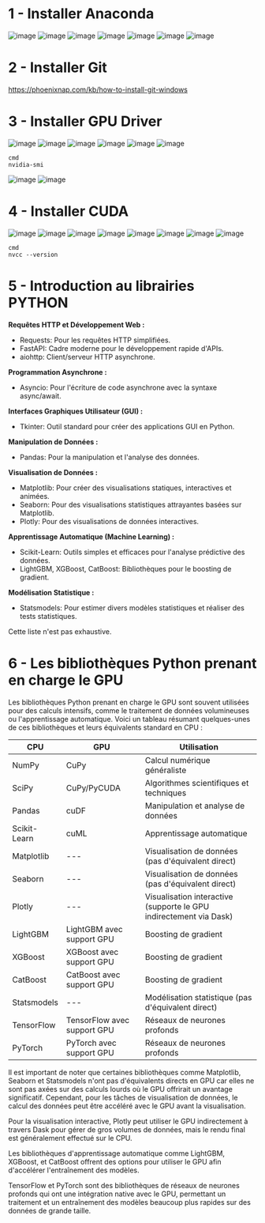 # 1 - Installer Anaconda
![image](https://github.com/hrhouma/YOLO-2/assets/10111526/340a2015-9f0a-4e81-bc3b-0bb3915614e9)
![image](https://github.com/hrhouma/YOLO-2/assets/10111526/aa96bd9e-c3b5-4229-88e6-28cff2ad07db) 
![image](https://github.com/hrhouma/YOLO-2/assets/10111526/296c0983-1647-47bf-b8e1-f6d427498e08) 
![image](https://github.com/hrhouma/YOLO-2/assets/10111526/dc5ec661-8386-48a4-b02a-965ef9099a0b)
![image](https://github.com/hrhouma/YOLO-2/assets/10111526/63556828-37e6-454e-9b31-a5eb289393f1) 
![image](https://github.com/hrhouma/YOLO-2/assets/10111526/38904ef4-c55b-4e06-b7fe-c2dd06189154) 
![image](https://github.com/hrhouma/YOLO-2/assets/10111526/e44e39ec-692d-4ce5-be6c-48ab0e053179)

# 2 - Installer Git
https://phoenixnap.com/kb/how-to-install-git-windows

# 3 - Installer GPU Driver
![image](https://github.com/hrhouma/YOLO-2/assets/10111526/0e15ddf5-9165-4a99-8cec-739b1e2fcdbb)
![image](https://github.com/hrhouma/YOLO-2/assets/10111526/70d36c5a-f023-4880-8191-be2e169ce41f)
![image](https://github.com/hrhouma/YOLO-2/assets/10111526/ad43bcaa-b222-4b6c-a35c-2775cd6b9c94)
![image](https://github.com/hrhouma/YOLO-2/assets/10111526/00e2f92a-f705-44f5-b832-e09dcf82fbf2)
![image](https://github.com/hrhouma/YOLO-2/assets/10111526/2ecd3860-1369-40e4-9d2a-da5f6b0e5ec1)
![image](https://github.com/hrhouma/YOLO-2/assets/10111526/6cb147ac-0b4d-4ec2-a212-20a01be97fcb)

```ssh
cmd
nvidia-smi
```


![image](https://github.com/hrhouma/YOLO-2/assets/10111526/406c34dc-3b12-449e-a8cf-3f7c2a154aab) 
![image](https://github.com/hrhouma/YOLO-2/assets/10111526/822a1e2b-eb8f-42bc-aa7e-b934bc274c52)

# 4 - Installer CUDA
![image](https://github.com/hrhouma/YOLO-2/assets/10111526/d328dc38-be3c-4630-beba-b59743c61c6e)
![image](https://github.com/hrhouma/YOLO-2/assets/10111526/9e3e9796-cb28-4051-94ad-7e031224e8a6)
![image](https://github.com/hrhouma/YOLO-2/assets/10111526/c93038bb-a3ef-48fe-a963-14d1cd74f988)
![image](https://github.com/hrhouma/YOLO-2/assets/10111526/a61492ed-c2b3-4763-b505-bb107b962ce7)
![image](https://github.com/hrhouma/YOLO-2/assets/10111526/b460abc0-19e8-4054-943e-04c54d1b58f6)
![image](https://github.com/hrhouma/YOLO-2/assets/10111526/85172243-795c-4027-8ec7-f943c28a639d)
![image](https://github.com/hrhouma/YOLO-2/assets/10111526/707de5ab-b696-417d-8872-42d1bf01d54e)
![image](https://github.com/hrhouma/YOLO-2/assets/10111526/2f76a16d-26fe-4399-91c8-83768f4f92ec)

```ssh
cmd
nvcc --version
```

# 5 - Introduction au librairies PYTHON



**Requêtes HTTP et Développement Web :**
- Requests: Pour les requêtes HTTP simplifiées.
- FastAPI: Cadre moderne pour le développement rapide d'APIs.
- aiohttp: Client/serveur HTTP asynchrone.

**Programmation Asynchrone :**
- Asyncio: Pour l'écriture de code asynchrone avec la syntaxe async/await.

**Interfaces Graphiques Utilisateur (GUI) :**
- Tkinter: Outil standard pour créer des applications GUI en Python.

**Manipulation de Données :**
- Pandas: Pour la manipulation et l'analyse des données.

**Visualisation de Données :**
- Matplotlib: Pour créer des visualisations statiques, interactives et animées.
- Seaborn: Pour des visualisations statistiques attrayantes basées sur Matplotlib.
- Plotly: Pour des visualisations de données interactives.

**Apprentissage Automatique (Machine Learning) :**
- Scikit-Learn: Outils simples et efficaces pour l'analyse prédictive des données.
- LightGBM, XGBoost, CatBoost: Bibliothèques pour le boosting de gradient.

**Modélisation Statistique :**
- Statsmodels: Pour estimer divers modèles statistiques et réaliser des tests statistiques.

Cette liste n'est pas exhaustive.

# 6 - Les bibliothèques Python prenant en charge le GPU

Les bibliothèques Python prenant en charge le GPU sont souvent utilisées pour des calculs intensifs, comme le traitement de données volumineuses ou l'apprentissage automatique. Voici un tableau résumant quelques-unes de ces bibliothèques et leurs équivalents standard en CPU :

| CPU             | GPU              | Utilisation                                        |
|-----------------|------------------|----------------------------------------------------|
| NumPy           | CuPy             | Calcul numérique généraliste                       |
| SciPy           | CuPy/PyCUDA      | Algorithmes scientifiques et techniques            |
| Pandas          | cuDF             | Manipulation et analyse de données                 |
| Scikit-Learn    | cuML             | Apprentissage automatique                          |
| Matplotlib      | ---              | Visualisation de données (pas d'équivalent direct) |
| Seaborn         | ---              | Visualisation de données (pas d'équivalent direct) |
| Plotly          | ---              | Visualisation interactive (supporte le GPU indirectement via Dask) |
| LightGBM        | LightGBM avec support GPU | Boosting de gradient                          |
| XGBoost         | XGBoost avec support GPU  | Boosting de gradient                          |
| CatBoost        | CatBoost avec support GPU | Boosting de gradient                          |
| Statsmodels     | ---              | Modélisation statistique (pas d'équivalent direct) |
| TensorFlow      | TensorFlow avec support GPU | Réseaux de neurones profonds                  |
| PyTorch         | PyTorch avec support GPU   | Réseaux de neurones profonds                  |

Il est important de noter que certaines bibliothèques comme Matplotlib, Seaborn et Statsmodels n'ont pas d'équivalents directs en GPU car elles ne sont pas axées sur des calculs lourds où le GPU offrirait un avantage significatif. Cependant, pour les tâches de visualisation de données, le calcul des données peut être accéléré avec le GPU avant la visualisation.

Pour la visualisation interactive, Plotly peut utiliser le GPU indirectement à travers Dask pour gérer de gros volumes de données, mais le rendu final est généralement effectué sur le CPU.

Les bibliothèques d'apprentissage automatique comme LightGBM, XGBoost, et CatBoost offrent des options pour utiliser le GPU afin d'accélérer l'entraînement des modèles.

TensorFlow et PyTorch sont des bibliothèques de réseaux de neurones profonds qui ont une intégration native avec le GPU, permettant un traitement et un entraînement des modèles beaucoup plus rapides sur des données de grande taille.
